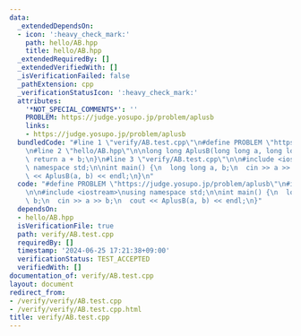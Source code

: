 ```yaml
---
data:
  _extendedDependsOn:
  - icon: ':heavy_check_mark:'
    path: hello/AB.hpp
    title: hello/AB.hpp
  _extendedRequiredBy: []
  _extendedVerifiedWith: []
  _isVerificationFailed: false
  _pathExtension: cpp
  _verificationStatusIcon: ':heavy_check_mark:'
  attributes:
    '*NOT_SPECIAL_COMMENTS*': ''
    PROBLEM: https://judge.yosupo.jp/problem/aplusb
    links:
    - https://judge.yosupo.jp/problem/aplusb
  bundledCode: "#line 1 \"verify/AB.test.cpp\"\n#define PROBLEM \"https://judge.yosupo.jp/problem/aplusb\"\
    \n#line 2 \"hello/AB.hpp\"\n\nlong long AplusB(long long a, long long b) {\n \
    \ return a + b;\n}\n#line 3 \"verify/AB.test.cpp\"\n\n#include <iostream>\nusing\
    \ namespace std;\n\nint main() {\n  long long a, b;\n  cin >> a >> b;\n  cout\
    \ << AplusB(a, b) << endl;\n}\n"
  code: "#define PROBLEM \"https://judge.yosupo.jp/problem/aplusb\"\n#include \"../hello/AB.hpp\"\
    \n\n#include <iostream>\nusing namespace std;\n\nint main() {\n  long long a,\
    \ b;\n  cin >> a >> b;\n  cout << AplusB(a, b) << endl;\n}"
  dependsOn:
  - hello/AB.hpp
  isVerificationFile: true
  path: verify/AB.test.cpp
  requiredBy: []
  timestamp: '2024-06-25 17:21:38+09:00'
  verificationStatus: TEST_ACCEPTED
  verifiedWith: []
documentation_of: verify/AB.test.cpp
layout: document
redirect_from:
- /verify/verify/AB.test.cpp
- /verify/verify/AB.test.cpp.html
title: verify/AB.test.cpp
---
```

